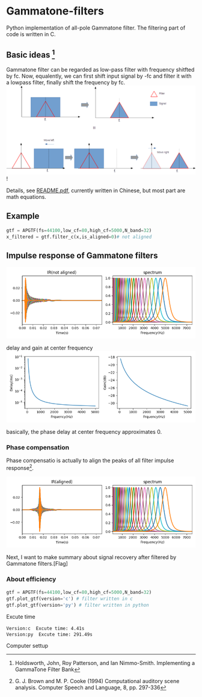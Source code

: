 # Gammatone-filters
Python implementation of all-pole Gammatone filter.
The filtering part of code is written in C.
## Basic ideas [^Holdsworth1988]
Gammatone filter can be regarded as low-pass filter with frequency shitfted by fc. Now, equalently, we can first shift input signal by -fc and filter it with a lowpass filter, finally shift the frequency by fc.
![diagram](images/diagram.png)!

Details, see [README.pdf](README.pdf), currently written in Chinese, but most part are math equations.

## Example
```Python
gtf = APGTF(fs=44100,low_cf=80,high_cf=5000,N_band=32)
x_filtered = gtf.filter_c(x,is_aligned=0)# not aligned
```
## Impulse response of Gammatone filters

![ir_not_aligned](images/ir_not_aligned.png)

delay and gain at center frequency
![delay_gain.png](images/delay_gain.png)

basically, the phase delay at center frequency approximates 0.

### Phase compensation
Phase compensatio is actually to align the peaks of all filter impulse response[^Brown1994].

![ir_aligned](images/ir_aligned.png)

Next, I want to make summary about signal recovery after filtered by Gammatone filters.[Flag]

### About efficiency
```python
gtf = APGTF(fs=44100,low_cf=80,high_cf=5000,N_band=32)
gtf.plot_gtf(version='c') # filter written in c
gtf.plot_gtf(version='py') # filter written in python
```
Excute time
```shell
Version:c  Excute time: 4.41s
Version:py  Excute time: 291.49s
```
Computer settup


[^Holdsworth1988]: Holdsworth, John, Roy Patterson, and Ian Nimmo-Smith. Implementing a GammaTone Filter Bank

[^Brown1994]: G. J. Brown and M. P. Cooke (1994) Computational auditory scene analysis. Computer Speech and Language, 8, pp. 297-336
